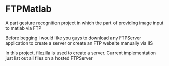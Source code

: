 # FTPMatlab
A part gesture recognition project in which the part of providing image input to matlab via FTP

Before begging i would like you guys to download any FTPServer application to create a server or create an FTP website manually 
via IIS

In this project, filezilla is used to create a server.
Current implementation just list out all files on a hosted FTPServer

